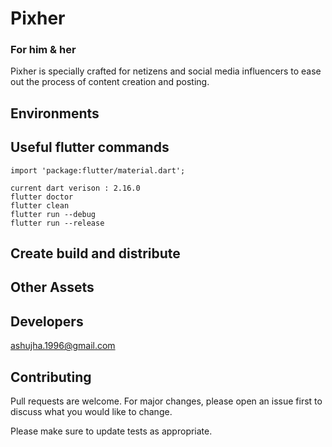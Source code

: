 # Pixher
### For him & her

Pixher is specially crafted for netizens and social media influencers to ease out the process of content creation and posting.

## Environments


## Useful flutter commands

```flutter
import 'package:flutter/material.dart';

current dart verison : 2.16.0
flutter doctor
flutter clean
flutter run --debug
flutter run --release
```

## Create build and distribute


## Other Assets

## Developers
ashujha.1996@gmail.com

## Contributing
Pull requests are welcome. For major changes, please open an issue first to discuss what you would like to change.

Please make sure to update tests as appropriate.